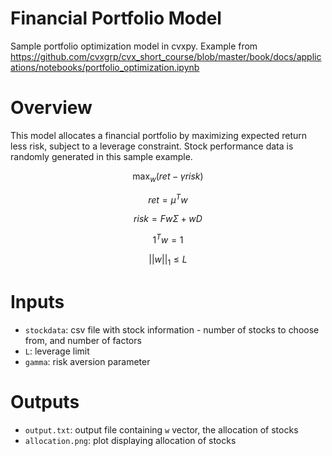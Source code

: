 # Financial Portfolio Model
Sample portfolio optimization model in cvxpy. Example from https://github.com/cvxgrp/cvx_short_course/blob/master/book/docs/applications/notebooks/portfolio_optimization.ipynb

# Overview

This model allocates a financial portfolio by maximizing expected return less risk, subject to a leverage constraint. Stock performance data is randomly generated in this sample example.

$$\max_w (ret - \gamma risk)$$

$$ret=\mu^T w$$

$$risk=Fw\Sigma+wD$$

$$1^T w = 1$$

$$||w||_1 \leq L$$



# Inputs

* `stockdata`: csv file with stock information - number of stocks to choose from, and number of factors
* `L`: leverage limit
* `gamma`: risk aversion parameter


# Outputs

* `output.txt`: output file containing `w` vector, the allocation of stocks
* `allocation.png`: plot displaying allocation of stocks